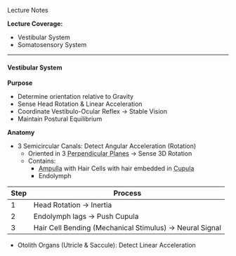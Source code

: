 Lecture Notes

**Lecture Coverage:**
- Vestibular System
- Somatosensory System

---
#### **Vestibular System**
**Purpose**
- Determine orientation relative to Gravity
- Sense Head Rotation & Linear Acceleration
- Coordinate Vestibulo-Ocular Reflex → Stable Vision
- Maintain Postural Equilibrium

**Anatomy**
- 3 Semicircular Canals: Detect Angular Acceleration (Rotation)
	- Oriented in 3 <abbr Title="Anterior Vertical, Posterior Vertical & Horizontal">Perpendicular Planes</abbr> → Sense 3D Rotation
	- Contains: 
		- <abbr Title="Swelling">Ampulla</abbr> with Hair Cells with hair embedded in <abbr Title="Gelatinous Diaphragm">Cupula</abbr>
		- Endolymph

| Step | Process                                                 |
| ---- | ------------------------------------------------------- |
| 1    | Head Rotation → Inertia                                 |
| 2    | Endolymph lags → Push Cupula                            |
| 3    | Hair Cell Bending (Mechanical Stimulus) → Neural Signal |

- Otolith Organs (Utricle & Saccule): Detect Linear Acceleration